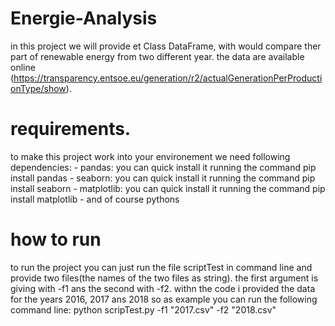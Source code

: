 # Energie-Analysis
in this project we will provide et Class DataFrame, with would compare ther part of renewable energy from two different year. the data are available online (https://transparency.entsoe.eu/generation/r2/actualGenerationPerProductionType/show).


# requirements.
to make this project work into your environement we need following dependencies:
	- pandas: you can  quick install it running the command pip install pandas
	- seaborn: you can quick install it running the command pip install seaborn
	- matplotlib: you can quick install it running the command pip install matplotlib
	- and of course pythons
	
	
# how to run
to run the project you can just run the file scriptTest in command line and provide two files(the names of the two files as string). the first argument is giving with -f1
ans the second with -f2.
withn the code i provided the data for the years 2016, 2017 ans 2018 so as example you can run the following command line: python scripTest.py -f1 "2017.csv" -f2 "2018.csv"